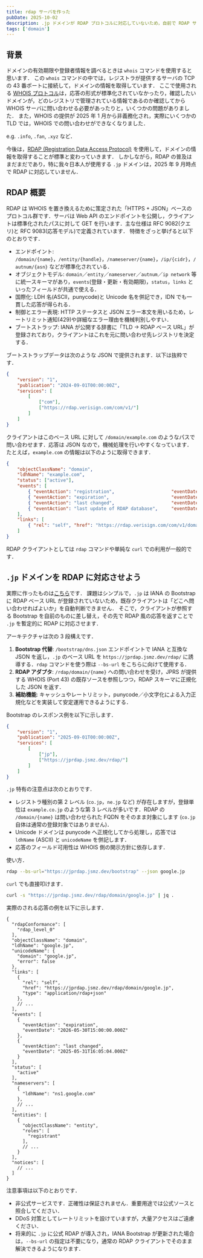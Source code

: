 ```yaml
---
title: rdap サーバを作った
pubDate: 2025-10-02
description: .jp ドメインが RDAP プロトコルに対応していないため，自前で RDAP サーバを構築しました．
tags: ['domain']
---
```


## 背景

ドメインの有効期限や登録者情報を調べるときは `whois` コマンドを使用すると思います．
この `whois` コマンドの中では，レジストラが提供するサーバの TCP の 43 番ポートに接続して，ドメインの情報を取得しています．
ここで使用される [WHOIS プロトコル](https://datatracker.ietf.org/doc/html/rfc3912)は，応答の形式が標準化されていなかったり，確認したいドメインが，どのレジストリで管理されている情報であるのか確認してから WHOIS サーバに問い合わせる必要があったりと，いくつかの問題がありました．
また，WHOIS の提供が 2025 年 1 月から非義務化され，実際にいくつかの TLD では，WHOIS での問い合わせができなくなりました．

e.g. `.info`, `.fan`, `.xyz` など．

今後は，[RDAP (Registration Data Access Protocol)](https://datatracker.ietf.org/doc/html/rfc9083) を使用して，ドメインの情報を取得することが標準と変わっていきます．
しかしながら，RDAP の普及はまだまだであり，特に我々日本人が使用する `.jp` ドメインは，2025 年 9 月時点で RDAP に対応していません．

## RDAP 概要

RDAP は WHOIS を置き換えるために策定された「HTTPS + JSON」ベースのプロトコル群です．サーバは Web API のエンドポイントを公開し，クライアントは標準化されたパスに対して GET を行います．主な仕様は RFC 9082(クエリ)と RFC 9083(応答モデル)で定義されています．
特徴をざっと挙げると以下のとおりです．

- エンドポイント: `/domain/{name}`，`/entity/{handle}`，`/nameserver/{name}`，`/ip/{cidr}`，`/autnum/{asn}` などが標準化されている．
- オブジェクトモデル: `domain`／`entity`／`nameserver`／`autnum`／`ip network` 等に統一スキーマがあり，`events`(登録・更新・有効期限)，`status`，`links` といったフィールドが共通で使える．
- 国際化: LDH 名(ASCII，punycode)と Unicode 名を併記でき，IDN でも一貫した応答が得られる．
- 制御とエラー表現: HTTP ステータスと JSON エラー本文を用いるため，レートリミット通知(429)や詳細なエラー理由を機械判別しやすい．
- ブートストラップ: IANA が公開する辞書に「TLD -> RDAP ベース URL」が登録されており，クライアントはこれを元に問い合わせ先レジストリを決定する．

ブートストラップデータは次のような JSON で提供されます．以下は抜粋です．

```json
{
    "version": "1",
    "publication": "2024-09-01T00:00:00Z",
    "services": [
        [
            ["com"],
            ["https://rdap.verisign.com/com/v1/"]
        ]
    ]
}
```

クライアントはこのベース URL に対して `/domain/example.com` のようなパスで問い合わせます．応答は JSON なので，機械処理を行いやすくなっています．たとえば，`example.com` の情報は以下のように取得できます．

```json
{
    "objectClassName": "domain",
    "ldhName": "example.com",
    "status": ["active"],
    "events": [
        { "eventAction": "registration",                     "eventDate": "1995-08-14T04:00:00Z" },
        { "eventAction": "expiration",                       "eventDate": "2026-08-13T04:00:00Z" },
        { "eventAction": "last changed",                     "eventDate": "2025-08-14T07:01:39Z" },
        { "eventAction": "last update of RDAP database",     "eventDate": "2025-10-02T12:41:56Z" }
    ],
    "links": [
        { "rel": "self", "href": "https://rdap.verisign.com/com/v1/domain/EXAMPLE.COM" }
    ]
}
```

RDAP クライアントとしては `rdap` コマンドや単純な `curl` での利用が一般的です．

## `.jp` ドメインを RDAP に対応させよう

実際に作ったものは[こちら](https://github.com/vinyl-umbrella/jprdap)です．
課題はシンプルで，`.jp` は IANA の Bootstrap に RDAP ベース URL が登録されていないため，既存クライアントは「どこへ問い合わせればよいか」を自動判断できません．
そこで，クライアントが参照する Bootstrap を自前のものに差し替え，その先で RDAP 風の応答を返すことで `.jp` を暫定的に RDAP に対応させます．

アーキテクチャは次の 3 段構えです．

1. **Bootstrap 代替**: `/bootstrap/dns.json` エンドポイントで IANA と互換な JSON を返し，`.jp` のベース URL を `https://jprdap.jsmz.dev/rdap/` に誘導する．`rdap` コマンドを使う際は `--bs-url` をこちらに向けて使用する．
2. **RDAP アダプタ**: `/rdap/domain/{name}` への問い合わせを受け，JPRS が提供する WHOIS (Port 43) の既存ソースを参照しつつ，RDAP スキーマに正規化した JSON を返す．
3. **補助機能**: キャッシュやレートリミット，punycode／小文字化による入力正規化などを実装して安定運用できるようにする．

Bootstrap のレスポンス例を以下に示します．

```json
{
    "version": "1",
    "publication": "2025-09-01T00:00:00Z",
    "services": [
        [
            ["jp"],
            ["https://jprdap.jsmz.dev/rdap/"]
        ]
    ]
}
```

`.jp` 特有の注意点は次のとおりです．

- レジストラ種別の第 2 レベル (`co.jp`，`ne.jp` など) が存在しますが，登録単位は `example.co.jp` のような第 3 レベルが多いです．RDAP の `/domain/{name}` は問い合わせられた FQDN をそのまま対象にします (`co.jp` 自体は通常の登録対象ではありません)．
- Unicode ドメインは punycode へ正規化してから処理し，応答では `ldhName` (ASCII) と `unicodeName` を併記します．
- 応答のフィールド可用性は WHOIS 側の開示方針に依存します．

使い方．

```sh
rdap --bs-url="https://jprdap.jsmz.dev/bootstrap" --json google.jp
```

`curl` でも直接叩けます．

```sh
curl -s "https://jprdap.jsmz.dev/rdap/domain/google.jp" | jq .
```

実際のされる応答の例を以下に示します．

```jsonc
{
  "rdapConformance": [
    "rdap_level_0"
  ],
  "objectClassName": "domain",
  "ldhName": "google.jp",
  "unicodeName": {
    "domain": "google.jp",
    "error": false
  },
  "links": [
    {
      "rel": "self",
      "href": "https://jprdap.jsmz.dev/rdap/domain/google.jp",
      "type": "application/rdap+json"
    },
	// ...
  ],
  "events": [
    {
      "eventAction": "expiration",
      "eventDate": "2026-05-30T15:00:00.000Z"
    },
    {
      "eventAction": "last changed",
      "eventDate": "2025-05-31T16:05:04.000Z"
    }
  ],
  "status": [
    "active"
  ],
  "nameservers": [
    {
      "ldhName": "ns1.google.com"
    },
	// ...
  ],
  "entities": [
    {
      "objectClassName": "entity",
      "roles": [
        "registrant"
      ],
      // ...
    }
  ],
  "notices": [
	// ...
  ]
}

```

注意事項は以下のとおりです．

- 非公式サービスです．正確性は保証されません．重要用途では公式ソースと照合してください．
- DDoS 対策としてレートリミットを設けていますが，大量アクセスはご遠慮ください．
- 将来的に `.jp` に公式 RDAP が導入され，IANA Bootstrap が更新された場合は，`--bs-url` の指定は不要になり，通常の RDAP クライアントでそのまま解決できるようになります．
